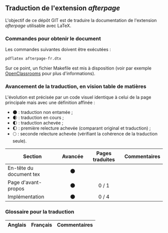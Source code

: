 ## Traduction de l'extension *afterpage*

L'objectif de ce dépôt GIT est de traduire la documentation de l'extension *afterpage* utilisable avec LaTeX.


### Commandes pour obtenir le document

Les commandes suivantes doivent être exécutées :

```bash
pdflatex afterpage-fr.dtx
```

Sur ce point, un fichier Makefile est mis à disposition (voir par exemple [OpenClassrooms](https://openclassrooms.com/courses/compilez-sous-gnu-linux#/id/r-1130480) pour plus d'informations).


### Avancement de la traduction, en vision table de matières

L'évolution est précisée par un code visuel identique à celui de la page principale mais avec une définition affinée :

- :new_moon: : traduction non entamée ;
- :waxing_crescent_moon: : traduction en cours ;
- :first_quarter_moon: : traduction achevée ;
- :waxing_gibbous_moon: : première relecture achevée (comparant original et traduction) ; 
- :full_moon: : seconde relecture achevée (vérifiant la cohérence de la traduction seule).

Section                       | Avancée                | Pages traduites | Commentaires 
----------------------------- | :--------------------: | :-------------: | -------------------------
En-tête du document tex       | :new_moon:             |                 |
Page d'avant-propos           | :new_moon:             | 0 / 1           | 
Implémentation                | :new_moon:             | 0 / 4           |



### Glossaire pour la traduction

Anglais                   | Français                                          | Commentaires 
------------------------- | ------------------------------------------------- | -------------------------------
